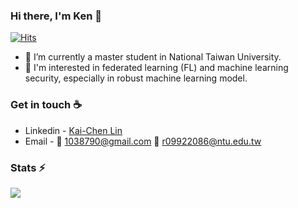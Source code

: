 ### Hi there, I'm Ken  👋
[![Hits](https://hits.seeyoufarm.com/api/count/incr/badge.svg?url=https%3A%2F%2Fgithub.com%2FKaiChen1008&count_bg=%2379C83D&title_bg=%23555555&icon=&icon_color=%23E7E7E7&title=hits&edge_flat=false)](https://hits.seeyoufarm.com)


- 🔭   I’m currently a master student in National Taiwan University.
- 🚀   I'm interested in federated learning (FL) and machine learning security, especially in robust machine learning model.

### Get in touch ☕
* Linkedin - [Kai-Chen Lin](www.linkedin.com/in/kaichen-lin-430b0a168)
* Email - 📮 [1038790@gmail.com](1038790@gmail.com) 📮 [r09922086@ntu.edu.tw](r09922086@ntu.edu.tw)


### Stats ⚡️
<!-- ![Ken's GitHub stats](https://github-readme-stats-sigma-five.vercel.app/api?username=KaiChen1008&show_icons=true&hide=contribs&theme=dracula) -->

<picture>
<source
  srcset="https://github-readme-stats-sigma-five.vercel.app/api?username=KaiChen1008&show_icons=true&theme=dracula"
  media="(prefers-color-scheme: dark)"
/>
<source
  srcset="https://github-readme-stats-sigma-five.vercel.app/api?username=KaiChen1008&show_icons=true&bg_color=DEG,83a4d4,b6fbff"
  media="(prefers-color-scheme: light), (prefers-color-scheme: no-preference)"
/>
<img src="https://github-readme-stats-sigma-five.vercel.app/api?username=KaiChen1008&show_icons=true" />
</picture>
